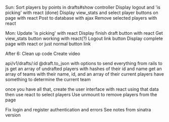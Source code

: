 Sun:
Sort players by points in drafts#show controller
Display logout and 'is picking' with react
(done) Display view_stats and select player buttons on page with react
Post to database with ajax
Remove selected players with react

Mon:
Update 'is picking' with react
Display finish draft button with react
Get view_stats button working with react(?)
Logout link button
Display complete page with react or just normal button link

After 6:
Clean up code
Create video

api/v1/drafts/:id
@draft.to_json with options to send everything from rails to js
	get an array of undrafted players with hashes of their id and name
	get an array of teams with their name, id, and an array of their current players
	have something to determine the current team

once you have all that, create the user interface with react using that data
then use react to select players
Use unmount to remove players from the page

Fix login and register authentication and errors
See notes from sinatra version
